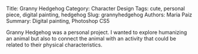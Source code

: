 Title: Granny Hedgehog
Category: Character Design
Tags: cute, personal piece, digital painting, hedgehog
Slug: grannyhedgehog
Authors: Maria Paiz
Summary: Digital painting, Photoshop CS5

Granny Hedgehog was a personal project. I wanted to explore humanizing an animal but also to connect the animal with an activity that could be related to their physical characteristics.


